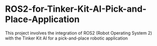 # ROS2-for-Tinker-Kit-AI-Pick-and-Place-Application
This project involves the integration of ROS2 (Robot Operating System 2) with the Tinker Kit AI for a pick-and-place robotic application
